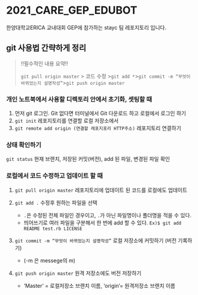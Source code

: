 # 2021_CARE_GEP_EDUBOT
한양대학교ERICA 교내대회 GEP에 참가하는 stayc 팀 레포지토리 입니다.





## git 사용법 간략하게 정리

> !!필수적인 내용 요약!!
>
> `git pull origin master` > 코드 수정 >`git add *`>`git commit -m “무엇이 바뀌었는지 설명작성”`>`git push origin master`

### 개인 노트북에서 사용할 디렉토리 안에서 초기화, 셋팅할 때 
1. 먼저 git 로그인. Git 없다면 터미널에서 Git 다운로드 하고 로컬에서 로그인 하기
2. `git init` 레포지토리를 연결할 로컬 저장소에서
3. `git remote add origin (연결할 레포지포리 HTTP주소)` 레포지토리 연결하기

### 상태 확인하기
`git status` 현재 브랜치, 저장된 커밋(버전), add 된 파일, 변경된 파일 확인 

### 로컬에서 코드 수정하고 업데이트 할 때 
1. `git pull origin master` 레포지토리에 업데이트 된 코드를 로컬에도 업데이트 
2.  `git add .` 수정후 원하는 파일을 선택 
    * `.`은 수정된 전체 파일인 경우이고, `.`가 아닌 파일명이나 폴더명을 적을 수 있다. 
    * 띄어쓰기로 여러 파일을 구분해서 한 번에 add 할 수 있다. `Ex)$ git add README test.rb LICENSE`

3.  `git commit -m “무엇이 바뀌었는지 설명작성”` 로컬 저장소에 커밋하기 (버전 기록하기)
    * (-m 은 messege의 m)
4. `git push origin master` 원격 저장소에도 버전 저장하기 
    * ‘Master’ = 로컬저장소 브랜치 이름,  ‘origin’= 원격저장소 브랜치 이름
